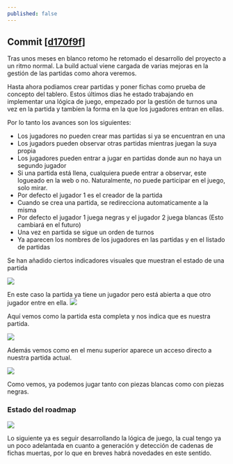 ```yaml
---
published: false
---
```


## Commit [[d170f9f]](https://github.com/shadowlink/GoProject/commit/d170f9f2a5ec70b3f422c4aa3c70aadae13d2a61)

Tras unos meses en blanco retomo he retomado el desarrollo del proyecto a un ritmo normal. La build actual viene cargada de varias mejoras en la gestión de las partidas como ahora veremos.

Hasta ahora podiamos crear partidas y poner fichas como prueba de concepto del tablero.
Estos últimos dias he estado trabajando en implementar una lógica de juego, empezado por la gestión de turnos una vez en la partida y tambíen la forma en la que los jugadores entran en ellas.

Por lo tanto los avances son los siguientes:

- Los jugadores no pueden crear mas partidas si ya se encuentran en una
- Los jugadors pueden observar otras partidas mientras juegan la suya propia
- Los jugadores pueden entrar a jugar en partidas donde aun no haya un segundo jugador
- Si una partida está llena, cualquiera puede entrar a observar, este logueado en la web o no. Naturalmente, no puede participar en el juego, solo mirar.
- Por defecto el jugador 1 es el creador de la partida
- Cuando se crea una partida, se redirecciona automaticamente a la misma
- Por defecto el jugador 1 juega negras y el jugador 2 juega blancas (Esto cambiará en el futuro)
- Una vez en partida se sigue un orden de turnos
- Ya aparecen los nombres de los jugadores en las partidas y en el listado de partidas

Se han añadido ciertos indicadores visuales que muestran el estado de una partida

![](http://gyazo.com/83fd0a9293a840c4b1a375dfad945a3a.png)

En este caso la partida ya tiene un jugador pero está abierta a que otro jugador entre en ella.
![](http://gyazo.com/c289bbe9abbffd06fd5c215dc65c7390.png)

Aquí vemos como la partida esta completa y nos indica que es nuestra partida.

![](http://gyazo.com/004cbdb19cea613a960fede23e0c0bb9.png)

Además vemos como en el menu superior aparece un acceso directo a nuestra partida actual.

![](http://gyazo.com/6d95b99566757089c7ecaeb1c9ce39d4.png)

Como vemos, ya podemos jugar tanto con piezas blancas como con piezas negras.

### Estado del roadmap

![](http://gyazo.com/b2ede4b634bca86674b1f264140336bf.png)

Lo siguiente ya es seguir desarrollando la lógica de juego, la cual tengo ya un poco adelantada en cuanto a generación y detección de cadenas de fichas muertas, por lo que en breves habrá novedades en este sentido.








